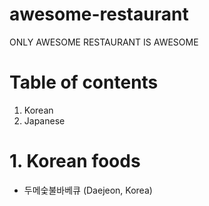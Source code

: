 # awesome-restaurant
ONLY AWESOME RESTAURANT IS AWESOME

# Table of contents
1. Korean
2. Japanese

# 1. Korean foods
- 두메숯불바베큐 (Daejeon, Korea)
